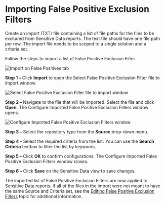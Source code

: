 # Importing False Positive Exclusion Filters

Create an import (TXT) file containing a list of file paths for the files to be excluded from
Sensitive Data reports. The text file should have one file path per row. The import file needs to be
scoped to a single solution and a criteria set.

Follow the steps to import a list of False Positive Exclusion Filter.

![Import on False Positives tab](/img/product_docs/accessanalyzer/admin/settings/sensitivedata/exclusions/importfilter.webp)

**Step 1 –** Click **Import** to open the Select False Positive Exclusion Filter file to import
window.

![Select False Positive Exclusion Filter file to import window](/img/product_docs/accessanalyzer/admin/settings/sensitivedata/exclusions/importfileexplorer.webp)

**Step 2 –** Navigate to the file that will be imported. Select the file and click **Open**. The
Configure Imported False Positive Exclusion Filters window opens.

![Configure Imported False Positive Exclusion Filters window](/img/product_docs/accessanalyzer/admin/settings/sensitivedata/exclusions/configureexclusionfilterwindow.webp)

**Step 3 –** Select the repository type from the **Source** drop-down menu.

**Step 4 –** Select the required criteria from the list. You can use the **Search Criteria** textbox
to filter the list by keywords.

**Step 5 –** Click **OK** to confirm configurations. The Configure Imported False Positive Exclusion
Filters window closes.

**Step 6 –** Click **Save** on the Sensitive Data view to save changes.

The imported list of False Positive Exclusion Filters are now applied to Sensitive Data reports. If
all of the files in the import were not meant to have the same Source and Criteria set, see the
[Editing False Positive Exclusion Filters](/docs/accessanalyzer/12.0/administration/settings/sensitivedata/exclusions/edit.md) topic for additional information.
